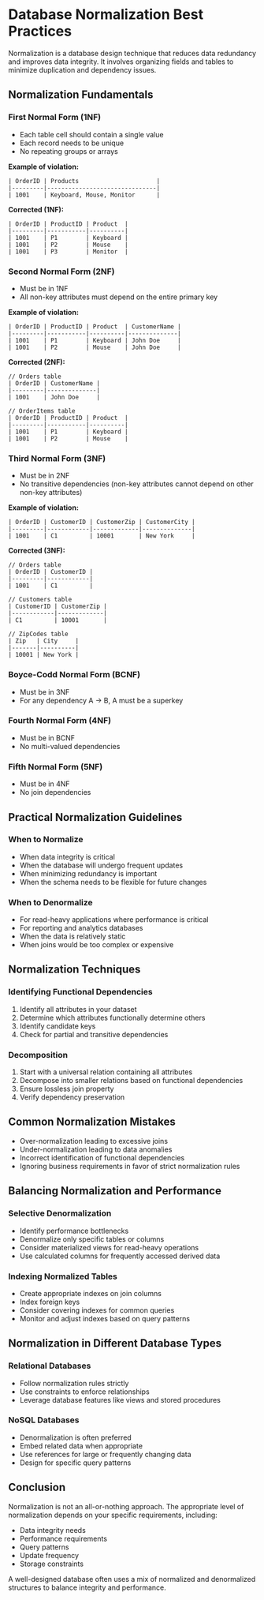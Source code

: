 # Database Normalization Best Practices

Normalization is a database design technique that reduces data redundancy and improves data integrity. It involves organizing fields and tables to minimize duplication and dependency issues.

## Normalization Fundamentals

### First Normal Form (1NF)

- Each table cell should contain a single value
- Each record needs to be unique
- No repeating groups or arrays

**Example of violation:**
```
| OrderID | Products                      |
|---------|-------------------------------|
| 1001    | Keyboard, Mouse, Monitor      |
```

**Corrected (1NF):**
```
| OrderID | ProductID | Product  |
|---------|-----------|----------|
| 1001    | P1        | Keyboard |
| 1001    | P2        | Mouse    |
| 1001    | P3        | Monitor  |
```

### Second Normal Form (2NF)

- Must be in 1NF
- All non-key attributes must depend on the entire primary key

**Example of violation:**
```
| OrderID | ProductID | Product  | CustomerName |
|---------|-----------|----------|--------------|
| 1001    | P1        | Keyboard | John Doe     |
| 1001    | P2        | Mouse    | John Doe     |
```

**Corrected (2NF):**
```
// Orders table
| OrderID | CustomerName |
|---------|--------------|
| 1001    | John Doe     |

// OrderItems table
| OrderID | ProductID | Product  |
|---------|-----------|----------|
| 1001    | P1        | Keyboard |
| 1001    | P2        | Mouse    |
```

### Third Normal Form (3NF)

- Must be in 2NF
- No transitive dependencies (non-key attributes cannot depend on other non-key attributes)

**Example of violation:**
```
| OrderID | CustomerID | CustomerZip | CustomerCity |
|---------|------------|-------------|--------------|
| 1001    | C1         | 10001       | New York     |
```

**Corrected (3NF):**
```
// Orders table
| OrderID | CustomerID |
|---------|------------|
| 1001    | C1         |

// Customers table
| CustomerID | CustomerZip |
|------------|-------------|
| C1         | 10001       |

// ZipCodes table
| Zip   | City     |
|-------|----------|
| 10001 | New York |
```

### Boyce-Codd Normal Form (BCNF)

- Must be in 3NF
- For any dependency A → B, A must be a superkey

### Fourth Normal Form (4NF)

- Must be in BCNF
- No multi-valued dependencies

### Fifth Normal Form (5NF)

- Must be in 4NF
- No join dependencies

## Practical Normalization Guidelines

### When to Normalize

- When data integrity is critical
- When the database will undergo frequent updates
- When minimizing redundancy is important
- When the schema needs to be flexible for future changes

### When to Denormalize

- For read-heavy applications where performance is critical
- For reporting and analytics databases
- When the data is relatively static
- When joins would be too complex or expensive

## Normalization Techniques

### Identifying Functional Dependencies

1. Identify all attributes in your dataset
2. Determine which attributes functionally determine others
3. Identify candidate keys
4. Check for partial and transitive dependencies

### Decomposition

1. Start with a universal relation containing all attributes
2. Decompose into smaller relations based on functional dependencies
3. Ensure lossless join property
4. Verify dependency preservation

## Common Normalization Mistakes

- Over-normalization leading to excessive joins
- Under-normalization leading to data anomalies
- Incorrect identification of functional dependencies
- Ignoring business requirements in favor of strict normalization rules

## Balancing Normalization and Performance

### Selective Denormalization

- Identify performance bottlenecks
- Denormalize only specific tables or columns
- Consider materialized views for read-heavy operations
- Use calculated columns for frequently accessed derived data

### Indexing Normalized Tables

- Create appropriate indexes on join columns
- Index foreign keys
- Consider covering indexes for common queries
- Monitor and adjust indexes based on query patterns

## Normalization in Different Database Types

### Relational Databases

- Follow normalization rules strictly
- Use constraints to enforce relationships
- Leverage database features like views and stored procedures

### NoSQL Databases

- Denormalization is often preferred
- Embed related data when appropriate
- Use references for large or frequently changing data
- Design for specific query patterns

## Conclusion

Normalization is not an all-or-nothing approach. The appropriate level of normalization depends on your specific requirements, including:

- Data integrity needs
- Performance requirements
- Query patterns
- Update frequency
- Storage constraints

A well-designed database often uses a mix of normalized and denormalized structures to balance integrity and performance.
